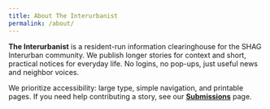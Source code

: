 ```yaml
---
title: About The Interurbanist
permalink: /about/
---
```


**The Interurbanist** is a resident-run information clearinghouse for the SHAG Interurban
community. We publish longer stories for context and short, practical notices for everyday
life. No logins, no pop-ups, just useful news and neighbor voices.

We prioritize accessibility: large type, simple navigation, and printable pages. If you
need help contributing a story, see our **[Submissions](/submissions/)** page.
